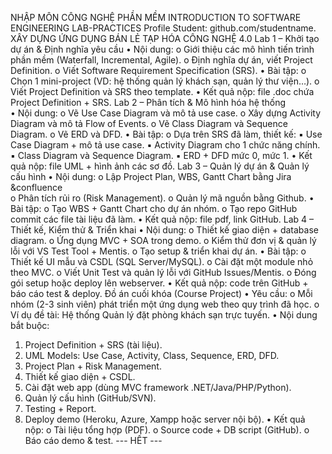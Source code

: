 NHẬP MÔN CÔNG NGHỆ PHẦN MỀM 
INTRODUCTION TO SOFTWARE ENGINEERING 
LAB-PRACTICES 
Profile Student: github.com/studentname.  
XÂY DỰNG ỨNG DỤNG BÁN LẺ TẠP HÓA CÔNG NGHỆ 4.0 
Lab 1 – Khởi tạo dự án & Định nghĩa yêu cầu 
• Nội dung: 
o Giới thiệu các mô hình tiến trình phần mềm (Waterfall, Incremental, Agile). 
o Định nghĩa dự án, viết Project Definition. 
o Viết Software Requirement Specification (SRS). 
• Bài tập: 
o Chọn 1 mini-project (VD: hệ thống quản lý khách sạn, quản lý thư viện…). 
o Viết Project Definition và SRS theo template. 
• Kết quả nộp: file .doc chứa Project Definition + SRS. 
Lab 2 – Phân tích & Mô hình hóa hệ thống   
• Nội dung: 
o Vẽ Use Case Diagram và mô tả use case. 
o Xây dựng Activity Diagram và mô tả Flow of Events. 
o Vẽ Class Diagram và Sequence Diagram. 
o Vẽ ERD và DFD. 
• Bài tập: 
o Dựa trên SRS đã làm, thiết kế: 
▪ Use Case Diagram + mô tả use case. 
▪ Activity Diagram cho 1 chức năng chính. 
▪ Class Diagram và Sequence Diagram. 
▪ ERD + DFD mức 0, mức 1. 
• Kết quả nộp: file UML + hình ảnh các sơ đồ. 
Lab 3 – Quản lý dự án & Quản lý cấu hình 
• Nội dung: 
o Lập Project Plan, WBS, Gantt Chart bằng Jira &confluence  
o Phân tích rủi ro (Risk Management). 
o Quản lý mã nguồn bằng Github. 
• Bài tập: 
o Tạo WBS + Gantt Chart cho dự án nhóm. 
o Tạo repo GitHub commit các file tài liệu đã làm. 
• Kết quả nộp: file pdf, link GitHub. 
Lab 4 – Thiết kế, Kiểm thử & Triển khai 
• Nội dung: 
o Thiết kế giao diện + database diagram. 
o Ứng dụng MVC + SOA trong demo. 
o Kiểm thử đơn vị & quản lý lỗi với VS Test Tool + Mentis. 
o Tạo setup & triển khai dự án. 
• Bài tập: 
o Thiết kế UI mẫu và CSDL (SQL Server/MySQL). 
o Cài đặt một module nhỏ theo MVC. 
o Viết Unit Test và quản lý lỗi với GitHub Issues/Mentis. 
o Đóng gói setup hoặc deploy lên webserver. 
• Kết quả nộp: code trên GitHub + báo cáo test & deploy. 
Đồ án cuối khóa (Course Project) 
• Yêu cầu: 
o Mỗi nhóm (2-3 sinh viên)  phát triển một ứng dụng web theo quy trình đã 
học. 
o Ví dụ đề tài: Hệ thống Quản lý đặt phòng khách sạn trực tuyến. 
• Nội dung bắt buộc: 
1. Project Definition + SRS (tài liệu). 
2. UML Models: Use Case, Activity, Class, Sequence, ERD, DFD. 
3. Project Plan + Risk Management. 
4. Thiết kế giao diện + CSDL. 
5. Cài đặt web app (dùng MVC framework .NET/Java/PHP/Python). 
6. Quản lý cấu hình (GitHub/SVN). 
7. Testing + Report. 
8. Deploy demo (Heroku, Azure, Xampp hoặc server nội bộ). 
• Kết quả nộp: 
o Tài liệu tổng hợp (PDF). 
o Source code + DB script (GitHub). 
o Báo cáo demo & test. --- HẾT ---

